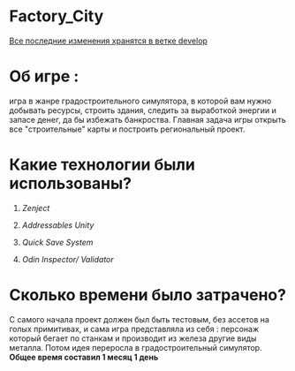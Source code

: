 # Factory_City

<u>Все последние изменения хранятся в ветке develop</u>

# Об игре :

игра в жанре градостроительного симулятора, в которой вам нужно добывать ресурсы, строить здания, следить за выработкой энергии и запасе денег, да бы избежать банкроства.
Главная задача игры открыть все "строительные" карты и построить региональный проект. 

# Какие технологии были использованы?

1. *Zenject* 

2. *Addressables Unity*

3. *Quick Save System* 

4. *Odin Inspector/ Validator*

   

# Сколько времени было затрачено? 

С самого начала проект должен был быть тестовым, без ассетов на голых примитивах, и сама игра представляла из себя : персонаж который бегает по станкам и производит из железа другие виды металла. Потом идея переросла в градостроительный симулятор.
**Общее время составил 1 месяц 1 день** <!--(10 Августа - 11 Сентября)-->
